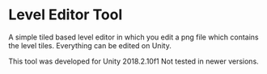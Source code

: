 # Level Editor Tool

A simple tiled based level editor in which you edit a png file which contains the level tiles. Everything can be edited on Unity.


This tool was developed for Unity 2018.2.10f1
Not tested in newer versions.
